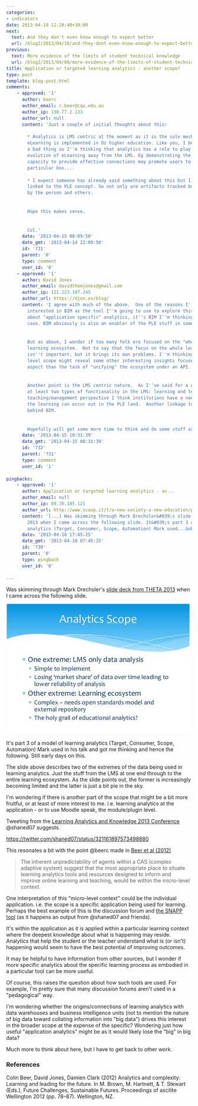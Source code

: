 ```yaml
---
categories:
- indicators
date: 2013-04-10 12:28:40+10:00
next:
  text: And they don't even know enough to expect better
  url: /blog2/2013/04/16/and-they-dont-even-know-enough-to-expect-better/
previous:
  text: More evidence of the limits of student technical knowledge
  url: /blog2/2013/04/08/more-evidence-of-the-limits-of-student-technical-knowledge/
title: Application or targeted learning analytics - another scope?
type: post
template: blog-post.html
comments:
    - approved: '1'
      author: beerc
      author_email: c.beer@cqu.edu.au
      author_ip: 138.77.2.133
      author_url: null
      content: 'Just a couple of initial thoughts about this:
    
        * Analytics is LMS centric at the moment as it is the sole mechanism by which
        eLearning is implemented in Oz higher education. Like you, I believe this to be
        a bad thing so I''m thinking that analytics has a role to play in driving the
        evolution of eLearning away from the LMS. Eg demonstrating the LMS''s limited
        capacity to provide effective connections may promote users to look outside this
        particular box....
    
        * I expect someone has already said something about this but I see analytics closely
        linked to the PLE concept. So not only are artifacts tracked but so is their usage
        by the person and others.
    
    
        Hope this makes sense.
    
    
        Col.'
      date: '2013-04-15 08:09:50'
      date_gmt: '2013-04-14 22:09:50'
      id: '731'
      parent: '0'
      type: comment
      user_id: '0'
    - approved: '1'
      author: David Jones
      author_email: davidthomjones@gmail.com
      author_ip: 121.223.107.245
      author_url: https://djon.es/blog/
      content: 'I agree with much of the above.  One of the reasons I''m particularly
        interested in BIM as the tool I''m going to use to explore this.  When I''m thinking
        about "application specific" analytics, it''s BIM I''m thinking of as the test
        case. BIM obviously is also an enabler of the PLE stuff in some way, potentially.
    
    
        But as above, I wonder if too many folk are focused on the "whole" PLE. The whole
        learning ecosystem.  Not to say that the focus on the whole learning ecosystem
        isn''t important, but it brings its own problems. I''m thinking the application
        level scope might reveal some other interesting insights focused more at the learning/teaching
        aspect than the task of "unifying" the ecosystem under an API.
    
    
        Another point is the LMS centric nature.  As I''ve said for a while, there are
        at least two types of functionality in the LMS: learning and teaching.  From a
        teaching/management perspective I think institutions have a need for this, but
        the learning can occur out in the PLE land.  Another linkage to some of the rationale
        behind BIM.
    
    
        Hopefully will get some more time to think and do some stuff around this soon.'
      date: '2013-04-15 10:31:39'
      date_gmt: '2013-04-15 00:31:39'
      id: '732'
      parent: '731'
      type: comment
      user_id: '1'
    
pingbacks:
    - approved: '1'
      author: Application or targeted learning analytics - an...
      author_email: null
      author_ip: 89.30.105.121
      author_url: http://www.scoop.it/t/a-new-society-a-new-education/p/3999692949/application-or-targeted-learning-analytics-another-scope
      content: '[...] Was skimming through Mark Drechsler&#039;s slide deck from THETA
        2013 when I came across the following slide. It&#039;s part 3 of a model of learning
        analytics (Target, Consumer, Scope, Automation) Mark used...&nbsp; [...]'
      date: '2013-04-10 17:45:25'
      date_gmt: '2013-04-10 07:45:25'
      id: '730'
      parent: '0'
      type: pingback
      user_id: '0'
    
---
```

Was skimming through Mark Drechsler's [slide deck from THETA 2013](http://www.slideshare.net/mark.drechsler/theta-presentation-drechsler) when I came across the following slide.

[![Analytics Scope](images/8635564725_aa4fe8978c.jpg)](http://www.flickr.com/photos/david_jones/8635564725/ "Analytics Scope by David T Jones, on Flickr")

It's part 3 of a model of learning analytics (Target, Consumer, Scope, Automation) Mark used in his talk and got me thinking and hence the following. Still early days on this.

The slide above describes two of the extremes of the data being used in learning analytics. Just the stuff from the LMS at one end through to the entire learning ecosystem. As the slide points out, the former is increasingly becoming limited and the latter is just a bit pie in the sky.

I'm wondering if there is another part of the scope that might be a bit more fruitful, or at least of more interest to me. i.e. learning analytics at the application - or to use Moodle speak, the module/plugin level.

Tweeting from the [Learning Analytics and Knowledge 2013 Conference](http://lakconference2013.wordpress.com/) @shaned07 suggests

https://twitter.com/shaned07/status/321161897573498880

This resonates a bit with the point @beerc made in [Beer et al (2012)](http://www.ascilite2012.org/images/custom/beer,colin_-_analytics_and_complexity.pdf)

> The inherent unpredictability of agents within a CAS (complex adaptive system) suggest that the most appropriate place to situate learning analytics tools and resources designed to inform and improve online learning and teaching, would be within the micro-level context.

One interpretation of this "micro-level context" could be the individual application. i.e. the scope is a specific application being used for learning. Perhaps the best example of this is the discussion forum and [the SNAPP tool](http://www.snappvis.org/) (as it happens an output from @shaned07 and friends).

It's within the application as it is applied within a particular learning context where the deepest knowledge about what is happening may reside. Analytics that help the student or the teacher understand what is (or isn't) happening would seem to have the best potential of improving outcomes.

It may be helpful to have information from other sources, but I wonder if more specific analytics about the specific learning process as embodied in a particular tool can be more useful.

Of course, this raises the question about how such tools are used. For example, I'm pretty sure that many discussion forums aren't used in a "pedagogical" way.

I'm wondering whether the origins/connections of learning analytics with data warehouses and business intelligence units (not to mention the nature of big data toward collating information into "big data") drives this interest in the broader scope at the expense of the specific? Wondering just how useful "application analytics" might be as it would likely lose the "big" in big data?

Much more to think about here, but I have to get back to other work.

### References

Colin Beer, David Jones, Damien Clark (2012) Analytics and complexity: Learning and leading for the future. In M. Brown, M. Hartnett, & T. Stewart (Eds.), Future Challenges, Sustainable Futures. Proceedings of ascilite Wellington 2012 (pp. 78–87). Wellington, NZ.